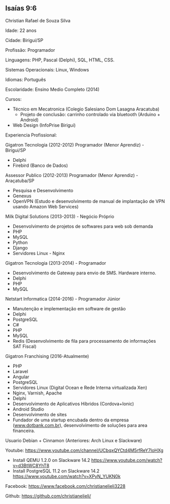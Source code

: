 ## Isaías 9:6

Christian Rafael de Souza Silva

Idade: 22 anos

Cidade: Birigui/SP

Profissão: Programador

Linguagens: PHP, Pascal (Delphi), SQL, HTML, CSS.

Sistemas Operacionais: Linux, Windows

Idiomas: Português

Escolaridade: Ensino Medio Completo (2014)

Cursos:
- Técnico em Mecatronica (Colegio Salesiano Dom Lasagna Aracatuba)
  - Projeto de conclusão: carrinho controlado via bluetooth (Arduino + Android)
- Web Design (InfoPrise Birigui)

Experiencia Profissional:

Gigatron Tecnologia (2012-2012) Programador (Menor Aprendiz) - Birigui/SP
  - Delphi
  - Firebird (Banco de Dados)

Assessor Publico (2012-2013) Programador (Menor Aprendiz) - Araçatuba/SP
  - Pesquisa e Desenvolvimento
  - Genexus
  - OpenVPN (Estudo e desenvolvimento de manual de implantação de VPN usando Amazon Web Services)

Milk Digital Solutions (2013-2013) - Negócio Próprio 
  - Desenvolvimento de projetos de softwares para web sob demanda
  - PHP
  - MySQL
  - Python
  - Django
  - Servidores Linux - Nginx

Gigatron Tecnologia (2013-2014) - Programador
  - Desenvolvimento de Gateway para envio de SMS. Hardware interno.
  - Delphi
  - PHP
  - MySQL

Netstart Informatica (2014-2016) - Programador Júnior
  - Manutenção e implementação em software de gestão
  - Delphi
  - PostgreSQL
  - C#
  - PHP
  - MySQL
  - Redis (Desenvolvimento de fila para processamento de informações SAT Fiscal)
  
Gigatron Franchising (2016-Atualmente)
  - PHP
  - Laravel
  - Angular
  - PostgreSQL
  - Servidores Linux (Digital Ocean e Rede Interna virtualizada Xen)
  - Nginx, Varnish, Apache
  - Delphi
  - Desenvolvimento de Aplicativos Híbridos (Cordova+Ionic)
  - Android Studio
  - Desenvolvimento de sites
  - Fundador de uma startup encubada dentro da empresa (www.dotbank.com.br), desenvolvimento de soluções para area financeira.
  
Usuario Debian + Cinnamon (Anteriores: Arch Linux e Slackware)

Youtube: https://www.youtube.com/channel/UCbqxQYCtd4M5rfReY7loHXg
  - Install QEMU 1.2.0 on Slackware 14.2 https://www.youtube.com/watch?v=d3BtWC8YhT8
  - Install PostgreSQL 11.2 on Slackware 14.2 https://www.youtube.com/watch?v=XPyN_YUKN0k

Facebook: https://www.facebook.com/christianelieli3228

Github: https://github.com/christianelieli/
